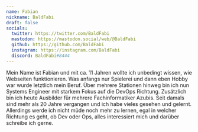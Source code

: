 ```yaml
---
name: Fabian
nickname: BaldFabi
draft: false
socials:
  twitter: https://twitter.com/BaldFabi
  mastodon: https://mastodon.social/web/@BaldFabi
  github: https://github.com/BaldFabi
  instagram: https://instagram.com/BaldFabi
  discord: BaldFabi#8444
---
```


Mein Name ist Fabian und mit ca. 11 Jahren wollte ich unbedingt wissen, wie Webseiten funktionieren. Was anfangs nur Spielerei und dann eben Hobby war wurde letztlich mein Beruf. Über mehrere Stationen hinweg bin ich nun Systems Engineer mit starkem Fokus auf die DevOps Richtung. Zusätzlich bin ich heute Ausbilder für mehrere Fachinformatiker Azubis. Seit damals sind mehr als 20 Jahre vergangen und ich habe vieles gesehen und gelernt. Allerdings werde ich nicht müde noch mehr zu lernen, egal in welcher Richtung es geht, ob Dev oder Ops, alles interessiert mich und darüber schreibe ich gerne.
